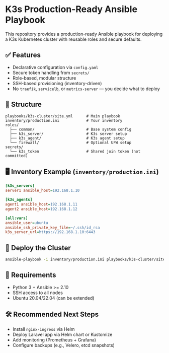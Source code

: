 # K3s Production-Ready Ansible Playbook

This repository provides a production-ready Ansible playbook for deploying a K3s Kubernetes cluster with reusable roles and secure defaults.

## ✅ Features
- Declarative configuration via `config.yaml`
- Secure token handling from `secrets/`
- Role-based, modular structure
- SSH-based provisioning (inventory-driven)
- No `traefik`, `servicelb`, or `metrics-server` — you decide what to deploy

## 📁 Structure
```
playbooks/k3s-cluster/site.yml      # Main playbook
inventory/production.ini            # Your inventory
roles/
  ├── common/                       # Base system config
  ├── k3s_server/                   # K3s server setup
  ├── k3s_agent/                    # K3s agent setup
  └── firewall/                     # Optional UFW setup
secrets/
  └── k3s_token                     # Shared join token (not committed)
```

## 🖥️ Inventory Example (`inventory/production.ini`)
```ini
[k3s_servers]
server1 ansible_host=192.168.1.10

[k3s_agents]
agent1 ansible_host=192.168.1.11
agent2 ansible_host=192.168.1.12

[all:vars]
ansible_user=ubuntu
ansible_ssh_private_key_file=~/.ssh/id_rsa
k3s_server_url=https://192.168.1.10:6443
```


## 🚀 Deploy the Cluster
```bash
ansible-playbook -i inventory/production.ini playbooks/k3s-cluster/site.yml
```

## 📌 Requirements
- Python 3 + Ansible >= 2.10
- SSH access to all nodes
- Ubuntu 20.04/22.04 (can be extended)

## 🛠 Recommended Next Steps
- Install `nginx-ingress` via Helm
- Deploy Laravel app via Helm chart or Kustomize
- Add monitoring (Prometheus + Grafana)
- Configure backups (e.g., Velero, etcd snapshots)


